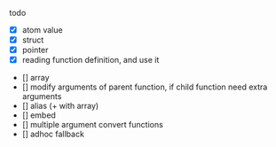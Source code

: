 todo

- [x] atom value
- [x] struct
- [x] pointer
- [x] reading function definition, and use it
- [] array
- [] modify arguments of parent function, if child function need extra arguments
- [] alias (+ with array)
- [] embed
- [] multiple argument convert functions
- [] adhoc fallback
